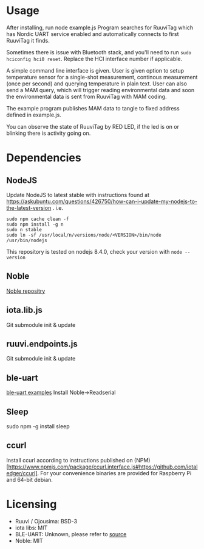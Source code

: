 # Usage

After installing, run node example.js
Program searches for RuuviTag which has Nordic UART service enabled
and automatically connects to first RuuviTag it finds. 

Sometimes there is issue with Bluetooth stack, and you'll need to run
`sudo hciconfig hci0 reset`. Replace the HCI interface number if applicable. 

A simple command line interface is given. 
User is given option to setup temperature sensor for a single-shot measurement,
continous measurement (once per second) and querying temperature in plain text.
User can also send a MAM query, which will trigger reading environmental data 
and soon the environmental data is sent from RuuviTag with MAM coding. 

The example program publishes MAM data to tangle to fixed address defined in example.js.

You can observe the state of RuuviTag by RED LED, if the led is on or blinking there is activity
going on.

# Dependencies
## NodeJS 
Update NodeJS to latest stable with instructions found at
https://askubuntu.com/questions/426750/how-can-i-update-my-nodejs-to-the-latest-version . i.e.
```
sudo npm cache clean -f
sudo npm install -g n
sudo n stable
sudo ln -sf /usr/local/n/versions/node/<VERSION>/bin/node /usr/bin/nodejs
```

This repository is tested on nodejs 8.4.0, check your version with `node --version`

## Noble
[Noble repositry](https://github.com/sandeepmistry/noble)

## iota.lib.js
Git submodule init & update

## ruuvi.endpoints.js
Git submodule init & update

## ble-uart
[ble-uart examples](https://github.com/tigoe/BluetoothLE-Examples)
Install Noble->Readserial

## Sleep
sudo npm -g install sleep

## ccurl
Install ccurl according to instructions published on (NPM)[https://www.npmjs.com/package/ccurl.interface.js#https://github.com/iotaledger/ccurl].
For your convenience binaries are provided for Raspberry Pi and 64-bit debian.

# Licensing
 * Ruuvi / Ojousima: BSD-3
 * iota libs: MIT
 * BLE-UART: Unknown, please refer to [source](https://github.com/tigoe/BluetoothLE-Examples/issues/7)
 * Noble: MIT 

